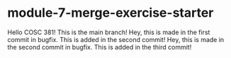 # module-7-merge-exercise-starter
Hello COSC 381! This is the main branch! 
Hey, this is made in the first commit in bugfix.
This is added in the second commit!
Hey, this is made in the second commit in bugfix.
This is added in the third commit!
